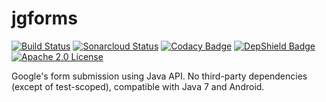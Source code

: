 # jgforms

[![Build Status](https://travis-ci.com/stepio/jgforms.svg?branch=master)](https://travis-ci.com/stepio/jgforms)
[![Sonarcloud Status](https://sonarcloud.io/api/project_badges/measure?project=stepio_jgforms&metric=alert_status)](https://sonarcloud.io/dashboard?id=stepio_jgforms)
[![Codacy Badge](https://api.codacy.com/project/badge/Grade/6886f76bbc2347a19fe5dda0978038a9)](https://app.codacy.com/app/stepio/jgforms?utm_source=github.com&utm_medium=referral&utm_content=stepio/jgforms&utm_campaign=Badge_Grade_Dashboard)
[![DepShield Badge](https://depshield.sonatype.org/badges/stepio/jgforms/depshield.svg)](https://depshield.github.io)
[![Apache 2.0 License](https://img.shields.io/badge/license-Apache%202-blue.svg)](https://www.apache.org/licenses/LICENSE-2.0.txt)

Google's form submission using Java API. No third-party dependencies (except of test-scoped), compatible with Java 7 and Android.
